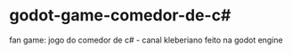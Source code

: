 # godot-game-comedor-de-c#
 fan game: jogo do comedor de c# - canal kleberiano
 feito na godot engine
